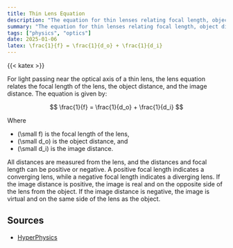 ```yaml
---
title: Thin Lens Equation
description: "The equation for thin lenses relating focal length, object distance and image distance."
summary: "The equation for thin lenses relating focal length, object distance and image distance." 
tags: ["physics", "optics"]
date: 2025-01-06
latex: \frac{1}{f} = \frac{1}{d_o} + \frac{1}{d_i}
---
```


{{< katex >}}

For light passing near the optical axis of a thin lens, the lens equation relates the focal length of the lens, the object distance, and the image distance. The equation is given by:

$$ \frac{1}{f} = \frac{1}{d_o} + \frac{1}{d_i} $$

Where

* \(\small f\) is the focal length of the lens,
* \(\small d_o\) is the object distance, and
* \(\small d_i\) is the image distance.

All distances are measured from the lens, and the distances and focal length can be positive or negative. A positive focal length indicates a converging lens, while a negative focal length indicates a diverging lens. If the image distance is positive, the image is real and on the opposite side of the lens from the object. If the image distance is negative, the image is virtual and on the same side of the lens as the object.

## Sources

- [HyperPhysics](http://hyperphysics.phy-astr.gsu.edu/hbase/geoopt/lenseq.html)